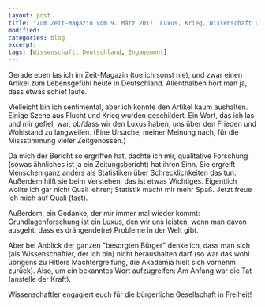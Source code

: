 ```yaml
---
layout: post
title: "Zum Zeit-Magazin vom 9. März 2017. Luxus, Krieg, Wissenschaft und Tat"
modified:
categories: blog
excerpt:
tags: [Wissenschaft, Deutschland, Engagement]
---
```




Gerade eben las ich im Zeit-Magazin (tue ich sonst nie), und zwar einen Artikel zum Lebensgefühl heute in Deutschland. Allenthalben hört man ja, dass etwas schief laufe.  


Vielleicht bin ich sentimental, aber ich konnte den Artikel kaum aushalten. Einige Szene aus Flucht und Krieg wurden geschildert. Ein Wort, das ich las und mir gefiel, war, ob/dass wir den Luxus haben, uns über den Frieden und Wohlstand zu langweilen. (Eine Ursache, meiner Meinung nach, für die Missstimmung vieler Zeitgenossen.)  


Da mich der Bericht so ergriffen hat, dachte ich mir, qualitative Forschung (sowas ähnliches ist ja ein Zeitungsbericht) hat ihren Sinn. Sie ergreift Menschen ganz anders als Statistiken über Schrecklichkeiten das tun. Außerdem hilft sie beim Verstehen, das ist etwas Wichtiges. Eigentlich wollte ich gar nicht Quali lehren; Statistik macht mir mehr Spaß. Jetzt freue ich mich auf Quali (fast).


Außerdem, ein Gedanke, der mir immer mal wieder kommt: Grundlagenforschung ist ein Luxus, den wir uns leisten, wenn man davon ausgeht, dass es drängende(re) Probleme in der Welt gibt.


Aber bei Anblick der ganzen "besorgten Bürger" denke ich, dass man sich (als Wissenschaftler, der ich bin) nicht heraushalten darf (so war das wohl übrigens zu Hitlers Machtergreifung, die Akademia hielt sich vornehm zurück). Also, um ein bekanntes Wort aufzugreifen: Am Anfang war die Tat (anstelle der Kraft).



Wissenschaftler engagiert euch für die bürgerliche Gesellschaft in Freiheit!
